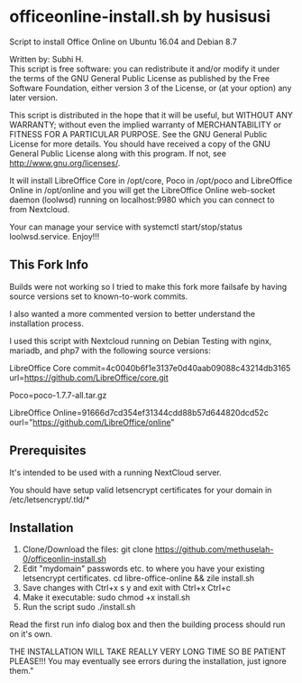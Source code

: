 # officeonline-install.sh by husisusi

Script to install Office Online on Ubuntu 16.04 and Debian 8.7 

Written by: Subhi H.<br>
This script is free software: you can redistribute it and/or modify it under the terms of the GNU General Public License as published by the Free Software Foundation, either version 3 of the License, or (at your option) any later version.

This script is distributed in the hope that it will be useful, but WITHOUT ANY WARRANTY; without even the implied warranty of MERCHANTABILITY or FITNESS FOR A PARTICULAR PURPOSE. See the GNU General Public License for more details.
You should have received a copy of the GNU General Public License along with this program. If not, see http://www.gnu.org/licenses/.

It will install LibreOffice Core in /opt/core, Poco in /opt/poco and LibreOffice Online in /opt/online and you will get the LibreOffice Online web-socket daemon (loolwsd) running on localhost:9980 which you can connect to from Nextcloud.

Your can manage your service with systemctl start/stop/status loolwsd.service.
Enjoy!!!

## This Fork Info
Builds were not working so I tried to make this fork more failsafe by having source versions set to known-to-work commits.

I also wanted a more commented version to better understand the installation process.

I used this script with Nextcloud running on Debian Testing with nginx, mariadb, and php7 with the following source versions:

LibreOffice Core commit=4c0040b6f1e3137e0d40aab09088c43214db3165
url=https://github.com/LibreOffice/core.git

Poco=poco-1.7.7-all.tar.gz

LibreOffice Online=91666d7cd354ef31344cdd88b57d644820dcd52c
ourl="https://github.com/LibreOffice/online"

## Prerequisites
It's intended to be used with a running NextCloud server.

You should have setup valid letsencrypt certificates for your domain in /etc/letsencrypt/<mydomain>.tld/*

## Installation
1. Clone/Download the files:
git clone https://github.com/methuselah-0/officeonlin-install.sh
2. Edit "mydomain" passwords etc. to where you have your existing letsencrypt certificates.
cd libre-office-online && zile install.sh
4. Save changes with
Ctrl+x s y and exit with Ctrl+x Ctrl+c
5. Make it executable:
sudo chmod +x install.sh
5. Run the script
sudo ./install.sh

Read the first run info dialog box and then the building process should run on it's own.

THE INSTALLATION WILL TAKE REALLY VERY LONG TIME SO BE PATIENT PLEASE!!! You may eventually see errors during the installation, just ignore them."
